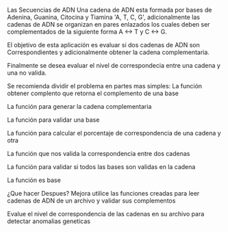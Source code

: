 Las Secuencias de ADN
Una cadena de ADN esta formada por bases de Adenina, Guanina, Citocina y Tiamina 'A, T, C, G', adicionalmente las cadenas de ADN se organizan en pares enlazados los cuales deben ser complementados de la siguiente forma A <-> T y C <-> G.

El objetivo de esta aplicación es evaluar si dos cadenas de ADN son Correspondientes y adicionalmente obtener la cadena complementaria.

Finalmente se desea evaluar el nivel de correspondecia entre una cadena y una no valida.


Se recomienda dividir el problema en partes mas simples:
La función obtener complento que retorna el complemento de una base

La función para generar la cadena complementaria

La función para validar una base

La función para calcular el porcentaje de correspondencia de una cadena y otra

La función que nos valida la correspondencia entre dos cadenas

La función para validar si todos las bases son validas en la cadena

La función es base

¿Que hacer Despues?
Mejora utilice las funciones creadas para leer cadenas de ADN de un archivo y validar sus complementos

Evalue el nivel de correspondencia de las cadenas en su archivo para detectar anomalias geneticas
